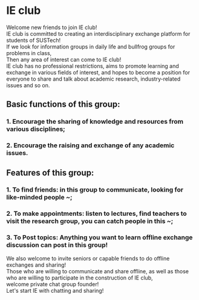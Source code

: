 # IE club
Welcome new friends to join IE club!  
IE club is committed to creating an interdisciplinary exchange platform for students of SUSTech!          
If we look for information groups in daily life and bullfrog groups for problems in class,       
Then any area of interest can come to IE club!         
IE club has no professional restrictions, aims to promote learning and exchange in various fields of interest, and hopes to become a position for everyone to share and talk about academic research, industry-related issues and so on.        
## Basic functions of this group:
### 1. Encourage the sharing of knowledge and resources from various disciplines;
### 2. Encourage the raising and exchange of any academic issues.
## Features of this group:
### 1. To find friends: in this group to communicate, looking for like-minded people ~;
### 2. To make appointments: listen to lectures, find teachers to visit the research group, you can catch people in this ~;
### 3. To Post topics: Anything you want to learn offline exchange discussion can post in this group!
We also welcome to invite seniors or capable friends to do offline exchanges and sharing!     
Those who are willing to communicate and share offline, as well as those who are willing to participate in the construction of IE club,    
welcome private chat group founder!  
Let's start IE with chatting and sharing!     
